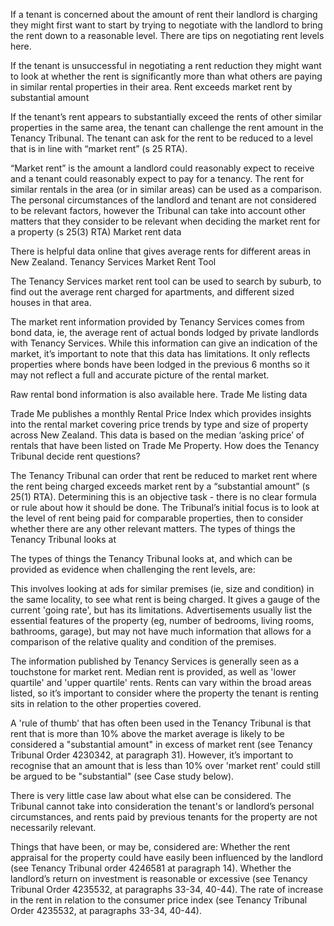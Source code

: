 If a tenant is concerned about the amount of rent their landlord is charging they might first want to start by trying to negotiate with the landlord to bring the rent down to a reasonable level. There are tips on negotiating rent levels here. 

If the tenant is unsuccessful in negotiating a rent reduction they might want to look at whether the rent is significantly more than what others are paying in similar rental properties in their area.
Rent exceeds market rent by substantial amount

If the tenant’s rent appears to substantially exceed the rents of other similar properties in the same area, the tenant can challenge the rent amount in the Tenancy Tribunal. The tenant can ask for the rent to be reduced to a level that is in line with “market rent” (s 25 RTA). 

“Market rent” is the amount a landlord could reasonably expect to receive and a tenant could reasonably expect to pay for a tenancy. The rent for similar rentals in the area (or in similar areas) can be used as a comparison. The personal circumstances of the landlord and tenant are not considered to be relevant factors, however the Tribunal can take into account other matters that they consider to be relevant when deciding the market rent for a property (s 25(3) RTA)
Market rent data

There is helpful data online that gives average rents for different areas in New Zealand. 
Tenancy Services Market Rent Tool

The Tenancy Services market rent tool can be used to search by suburb, to find out the average rent charged for apartments, and different sized houses in that area.

The market rent information provided by Tenancy Services comes from bond data, ie, the average rent of actual bonds lodged by private landlords with Tenancy Services. While this information can give an indication of the market, it’s important to note that this data has limitations. It only reflects properties where bonds have been lodged in the previous 6 months so it may not reflect a full and accurate picture of the rental market.

Raw rental bond information is also available here.
Trade Me listing data

Trade Me publishes a monthly Rental Price Index which provides insights into the rental market covering price trends by type and size of property across New Zealand. This data is based on the median ‘asking price’ of rentals that have been listed on Trade Me Property. 
How does the Tenancy Tribunal decide rent questions?

The Tenancy Tribunal can order that rent be reduced to market rent where the rent being charged exceeds market rent by a “substantial amount” (s 25(1) RTA). Determining this is an objective task - there is no clear formula or rule about how it should be done. The Tribunal’s initial focus is to look at the level of rent being paid for comparable properties, then to consider whether there are any other relevant matters. 
The types of things the Tenancy Tribunal looks at

The types of things the Tenancy Tribunal looks at, and which can be provided as evidence when challenging the rent levels, are:
 

This involves looking at ads for similar premises (ie, size and condition) in the same locality, to see what rent is being charged. It gives a gauge of the current 'going rate', but has its limitations. Advertisements usually list the essential features of the property (eg, number of bedrooms, living rooms, bathrooms, garage), but may not have much information that allows for a comparison of the relative quality and condition of the premises. 

The information published by Tenancy Services is generally seen as a touchstone for market rent. Median rent is provided, as well as 'lower quartile' and 'upper quartile' rents. Rents can vary within the broad areas listed, so it’s important to consider where the property the tenant is renting sits in relation to the other properties covered.

A 'rule of thumb' that has often been used in the Tenancy Tribunal is that rent that is more than 10% above the market average is likely to be considered a "substantial amount" in excess of market rent (see Tenancy Tribunal Order 4230342, at paragraph 31). However,  it’s important to recognise that an amount that is less than 10% over 'market rent' could still be argued to be "substantial" (see Case study below).

There is very little case law about what else can be considered. The Tribunal cannot take into consideration the tenant's or landlord’s personal circumstances, and rents paid by previous tenants for the property are not necessarily relevant.

Things that have been, or may be, considered are:
Whether the rent appraisal for the property could have easily been influenced by the landlord (see Tenancy Tribunal order 4246581 at paragraph 14).
Whether the landlord’s return on investment is reasonable or excessive (see  Tenancy Tribunal Order 4235532, at paragraphs 33-34, 40-44).
The rate of increase in the rent in relation to the consumer price index (see  Tenancy Tribunal Order 4235532, at paragraphs 33-34, 40-44).

